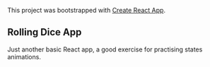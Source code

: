 This project was bootstrapped with [Create React App](https://github.com/facebook/create-react-app).

##  Rolling Dice App

Just another basic React app, a good exercise for practising states animations.